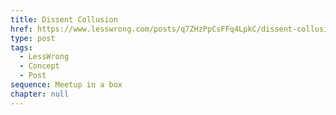 ```yaml
---
title: Dissent Collusion
href: https://www.lesswrong.com/posts/q7ZHzPpCsFFq4LpkC/dissent-collusion
type: post
tags:
  - LessWrong
  - Concept
  - Post
sequence: Meetup in a box
chapter: null
---
```


